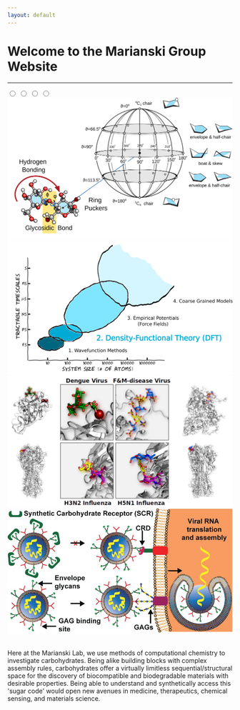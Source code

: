 ```yaml
---
layout: default
---
```


# Welcome to the Marianski Group Website

---

<div class="slider">
 <div class="slides">
  
  <input type="radio" name="radio-btn" id="radio1">
  <input type="radio" name="radio-btn" id="radio2">
  <input type="radio" name="radio-btn" id="radio3">
  <input type="radio" name="radio-btn" id="radio4">

  <div class="slide first">
   <img src="/assets/img/dof.png" alt="" width=750px>
  </div>
  <div class="slide">
   <img src="/assets/img/comp_methods.png" alt="" width=750px>
  </div>
  <div class="slide">
   <img src="/assets/img/Viruses.png" alt="" width=750px>
  </div>
  <div class="slide">
   <img src="/assets/img/flexibleSCR.jpg" alt="" width=750px>
  </div>

  <div class="navigation-auto">
   <div class="auto-btn1"></div>
   <div class="auto-btn2"></div>
   <div class="auto-btn3"></div>
   <div class="auto-btn4"></div>
  </div>

 </div>

 <div class="navigation-manual">
  <label for="radio1" class="manual-btn"></label>
  <label for="radio2" class="manual-btn"></label>
  <label for="radio3" class="manual-btn"></label>
  <label for="radio4" class="manual-btn"></label>
 </div>

</div>

<script type="text/javascript">
var counter = 1;
setInterval(function(){
 document.getElementById('radio' + counter).checked = true;
 counter++;
 if(counter > 4){
  counter = 1;
 }
}, 5000);

</script>

<br>

<p>
Here at the Marianski Lab, we use methods of computational chemistry to investigate carbohydrates. Being alike building blocks with complex assembly rules, carbohydrates offer a virtually limitless sequential/structural space for the discovery of biocompatible and biodegradable materials with desirable properties. Being able to understand and synthetically access this 'sugar code' would open new avenues in medicine, therapeutics, chemical sensing, and materials science.
</p>
